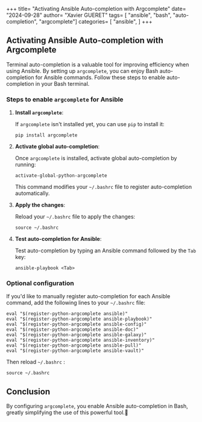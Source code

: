 +++
title= "Activating Ansible Auto-completion with Argcomplete"
date= "2024-09-28"
author= "Xavier GUERET"
tags= [
    "ansible", 
    "bash", 
    "auto-completion", 
    "argcomplete"]
categories= [
    "ansible",
    ]
+++

## Activating Ansible Auto-completion with Argcomplete

Terminal auto-completion is a valuable tool for improving efficiency when using Ansible. By setting up `argcomplete`, you can enjoy Bash auto-completion for Ansible commands. Follow these steps to enable auto-completion in your Bash terminal.

### Steps to enable `argcomplete` for Ansible

1. **Install `argcomplete`**:

   If `argcomplete` isn't installed yet, you can use `pip` to install it:

   ```shell
   pip install argcomplete
   ```

2. **Activate global auto-completion**: 

   Once `argcomplete` is installed, activate global auto-completion by running:

   ```shell
   activate-global-python-argcomplete
   ```

   This command modifies your `~/.bashrc` file to register auto-completion automatically.

3. **Apply the changes**: 

   Reload your `~/.bashrc` file to apply the changes:

   ```shell
   source ~/.bashrc
   ```

4. **Test auto-completion for Ansible**: 

   Test auto-completion by typing an Ansible command followed by the `Tab` key:

   ```shell
   ansible-playbook <Tab>
   ```


### Optional configuration

If you'd like to manually register auto-completion for each Ansible command, add the following lines to your `~/.bashrc` file:

```shell
eval "$(register-python-argcomplete ansible)"
eval "$(register-python-argcomplete ansible-playbook)"
eval "$(register-python-argcomplete ansible-config)"
eval "$(register-python-argcomplete ansible-doc)"
eval "$(register-python-argcomplete ansible-galaxy)"
eval "$(register-python-argcomplete ansible-inventory)"
eval "$(register-python-argcomplete ansible-pull)"
eval "$(register-python-argcomplete ansible-vault)"
```

Then reload `~/.bashrc` :

```shell
source ~/.bashrc
```

## Conclusion

By configuring `argcomplete`, you enable Ansible auto-completion in Bash, greatly simplifying the use of this powerful tool.:tada:
